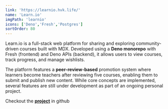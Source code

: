 ```yaml
---
link: 'https://learnio.hvk.life/'
name: 'Learn.io'
imgPath: 'learnio'
icons: ['Deno','Fresh','Postgres']
sortOrder: 80
---
```

Learn.io is a full-stack web platform for sharing and exploring community-driven courses built with MDX. Developed using a **Deno monorepo** with Fresh (frontend) and Deno APIs (backend), it allows users to view courses, track progress, and manage wishlists.

The platform features a **peer-review-based** promotion system where learners become teachers after reviewing five courses, enabling them to submit and publish new content. While core concepts are implemented, several features are still under development as part of an ongoing personal project.

Checkout the <a href="https://github.com/hvkalayil/learn.io" target="_blank">**project**</a> in github